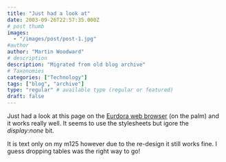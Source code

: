 ```yaml
---
title: "Just had a look at"
date: 2003-09-26T22:57:35.000Z
# post thumb
images:
  - "/images/post/post-1.jpg"
#author
author: "Martin Woodward"
# description
description: "Migrated from old blog archive"
# Taxonomies
categories: ["Technology"]
tags: ["blog", "archive"]
type: "regular" # available type (regular or featured)
draft: false
---
```


Just had a look at this page on the [Eurdora web browser](http://www.eudora.com/internetsuite/eudoraweb.html) (on the palm) and it works really well. It seems to use the stylesheets but igore the *display:none* bit. 

It is text only on my m125 however due to the re-design it still works fine. I guess dropping tables was the right way to go!